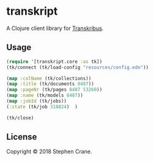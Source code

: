 # transkript

A Clojure client library for [Transkribus](https://github.com/Transkribus).

## Usage

```clojure
(require '[transkript.core :as tk])
(tk/connect (tk/load-config "resources/config.edn"))

(map :colName (tk/collections))
(map :title (tk/documents 8487))
(map :pageNr (tk/pages 8487 53260))
(map :name (tk/models 8487))
(map :jobId (tk/jobs))
(:state (tk/job 318824)  )

(tk/close)
```

## License

Copyright © 2018 Stephen Crane.
